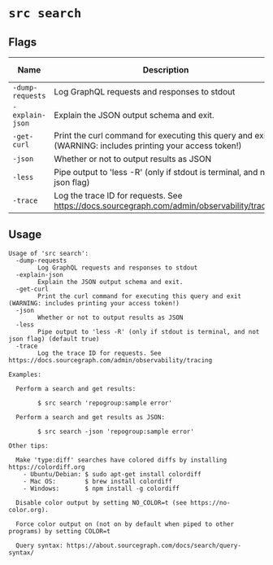 
# `src search`


## Flags

| Name | Description | Default Value |
|------|-------------|---------------|
| `-dump-requests` | Log GraphQL requests and responses to stdout | `false` |
| `-explain-json` | Explain the JSON output schema and exit. | `false` |
| `-get-curl` | Print the curl command for executing this query and exit (WARNING: includes printing your access token!) | `false` |
| `-json` | Whether or not to output results as JSON | `false` |
| `-less` | Pipe output to 'less -R' (only if stdout is terminal, and not json flag) | `true` |
| `-trace` | Log the trace ID for requests. See https://docs.sourcegraph.com/admin/observability/tracing | `false` |


## Usage

```
Usage of 'src search':
  -dump-requests
    	Log GraphQL requests and responses to stdout
  -explain-json
    	Explain the JSON output schema and exit.
  -get-curl
    	Print the curl command for executing this query and exit (WARNING: includes printing your access token!)
  -json
    	Whether or not to output results as JSON
  -less
    	Pipe output to 'less -R' (only if stdout is terminal, and not json flag) (default true)
  -trace
    	Log the trace ID for requests. See https://docs.sourcegraph.com/admin/observability/tracing

Examples:

  Perform a search and get results:

    	$ src search 'repogroup:sample error'

  Perform a search and get results as JSON:

    	$ src search -json 'repogroup:sample error'

Other tips:

  Make 'type:diff' searches have colored diffs by installing https://colordiff.org
    - Ubuntu/Debian: $ sudo apt-get install colordiff
    - Mac OS:        $ brew install colordiff
    - Windows:       $ npm install -g colordiff

  Disable color output by setting NO_COLOR=t (see https://no-color.org).

  Force color output on (not on by default when piped to other programs) by setting COLOR=t

  Query syntax: https://about.sourcegraph.com/docs/search/query-syntax/


```
	